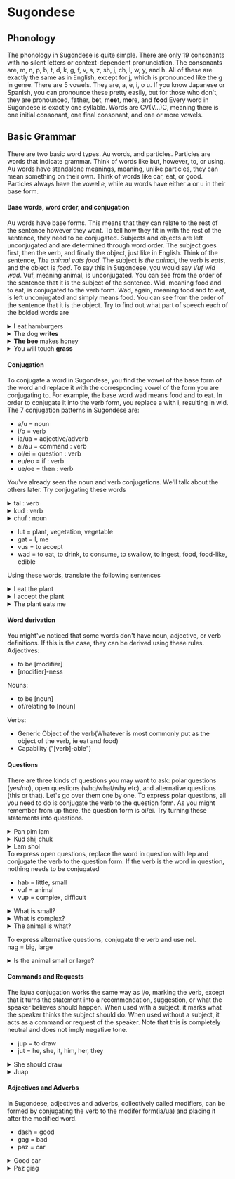 
# Sugondese

## Phonology
The phonology in Sugondese is quite simple. There are only 19 consonants with no silent letters or context-dependent pronunciation. The consonants are, m, n, p, b, t, d, k, g, f, v, s, z, sh, j, ch, l, w, y, and h. All of these are exactly the same as in English, except for j, which is pronounced like the g in genre. 
There are 5 vowels. They are, a, e, i, o u. If you know Japanese or Spanish, you can pronounce these pretty easily, but for those who don't, they are pronounced, f**a**ther, b**e**t, m**ee**t, m**o**re, and f**oo**d
Every word in Sugondese is exactly one syllable. Words are CV(V...)C, meaning there is one initial consonant, one final consonant, and one or more vowels. 
## Basic Grammar
There are two basic word types. Au words, and particles. Particles are words that indicate grammar. Think of words like but, however, to, or using. Au words have standalone meanings, meaning, unlike particles, they can mean something on their own. Think of words like car, eat, or good. 
Particles always have the vowel *e*, while au words have either a or u in their base form.
#### Base words, word order, and conjugation 
Au words have base forms. This means that they can relate to the rest of the sentence however they want. To tell how they fit in with the rest of the sentence, they need to be conjugated. Subjects and objects are left unconjugated and are determined through word order. The subject goes first, then the verb, and finally the object, just like in English. Think of the sentence, *The animal eats food*. The subject is *the animal*, the verb is *eats*, and the object is *food*.  To say this in Sugondese, you would say *Vuf wid wad*.  Vuf, meaning animal, is unconjugated. You can see from the order of the sentence that it is the subject of the sentence. Wid, meaning food and to eat, is conjugated to the verb form. Wad, again, meaning food and to eat, is left unconjugated and simply means food. You can see from the order of the sentence that it is the object. 
Try to find out what part of speech each of the bolded words are
<details> 
  <summary> <b>I</b> eat hamburgers</summary>
   subject
</details>
<details> 
  <summary> The dog <b>writes</b></summary>
   verb
</details>
<details> 
  <summary> <b>The bee</b> makes honey</summary>
   subject
</details>
<details> 
  <summary> You will touch <b>grass</b></summary>
   object
</details>

#### Conjugation
To conjugate a word in Sugondese, you find the vowel of the base form of the word and replace it with the corresponding vowel of the form you are conjugating to. For example, the base word wad means food and to eat. In order to conjugate it into the verb form, you replace a with i, resulting in wid. 
The 7 conjugation patterns in Sugondese are:
- a/u = noun
- i/o = verb
- ia/ua = adjective/adverb
- ai/au = command : verb
- oi/ei = question : verb
- eu/eo = if : verb
- ue/oe = then : verb  

You've already seen the noun and verb conjugations. We'll talk about the others later. 
Try conjugating these words
<details> 
  <summary> tal : verb </summary>
   til
</details>
<details> 
  <summary> kud : verb </summary>
   kod
</details>
<details> 
  <summary> chuf : noun </summary>
   chuf
</details>

- lut = plant, vegetation, vegetable
- gat = I, me
- vus = to accept
- wad = to eat, to drink, to consume, to swallow, to ingest, food, food-like, edible  

Using these words, translate the following sentences 
<details> 
  <summary> I eat the plant</summary>
    Gat wid lut
</details>
<details> 
  <summary> I accept the plant</summary>
    Gat vos lut
</details>
<details> 
  <summary> The plant eats me</summary>
    Lut wid gat
</details>

#### Word derivation
You might've noticed that some words don't have noun, adjective, or verb definitions. If this is the case, they can be derived using these rules.   
Adjectives: 
 - to be [modifier]
 - [modifier]-ness  

Nouns: 
 - to be [noun]
 - of/relating to [noun]  

Verbs: 
 - Generic Object of the verb(Whatever is most commonly put as the object of the verb, ie eat and food)
 - Capability ("[verb]-able")
#### Questions
There are three kinds of questions you may want to ask: polar questions (yes/no), open questions (who/what/why etc), and alternative questions (this or that). Let's go over them one by one.
To express polar questions, all you need to do is conjugate the verb to the question form. As you might remember from up there, the question form is oi/ei. 
Try turning these statements into questions. 
<details> 
  <summary>Pan pim lam</summary>
    Pan poim lam?
</details>
<details> 
  <summary>Kud shij chuk</summary>
    Kud shoij chuk?
</details>
<details> 
  <summary>Lam shol</summary>
    Lam sheil?
</details>
To express open questions, replace the word in question with lep and conjugate the verb to the question form. 
If the verb is the word in question, nothing needs to be conjugated

- hab = little, small
- vuf = animal
- vup = complex, difficult 
<details> 
  <summary>What is small?</summary>
    Lep hoib?
</details>
<details> 
  <summary>What is complex?</summary>
    Lep veip? 
</details>
<details> 
  <summary>The animal is what?</summary>
    Lam lup?
</details>

To express alternative questions, conjugate the verb and use nel.  
nag = big, large
<details> 
  <summary>Is the animal small or large?</summary>
    Lam hoib nel noig? 
</details>

#### Commands and Requests 
The ia/ua conjugation works the same way as i/o, marking the verb, except that it turns the statement into a recommendation, suggestion, or what the speaker believes should happen. When used with a subject, it marks what the speaker thinks the subject should do. When used without a subject, it acts as a command or request of the speaker. Note that this is completely neutral and does not imply negative tone.  
 - jup = to draw  
 - jut = he, she, it, him, her, they  
<details> 
  <summary>She should draw</summary>
    Jut juap
</details>
<details> 
  <summary>Juap</summary>
    Draw / I wish you would draw
</details>

#### Adjectives and Adverbs
In Sugondese, adjectives and adverbs, collectively called modifiers, can be formed by conjugating the verb to the modifer form(ia/ua) and placing it after the modified word. 
 - dash = good
 - gag = bad
 - paz = car
<details> 
  <summary>Good car</summary>
    Paz diash
</details>
<details> 
  <summary>Paz giag</summary>
    Bad car
</details>
